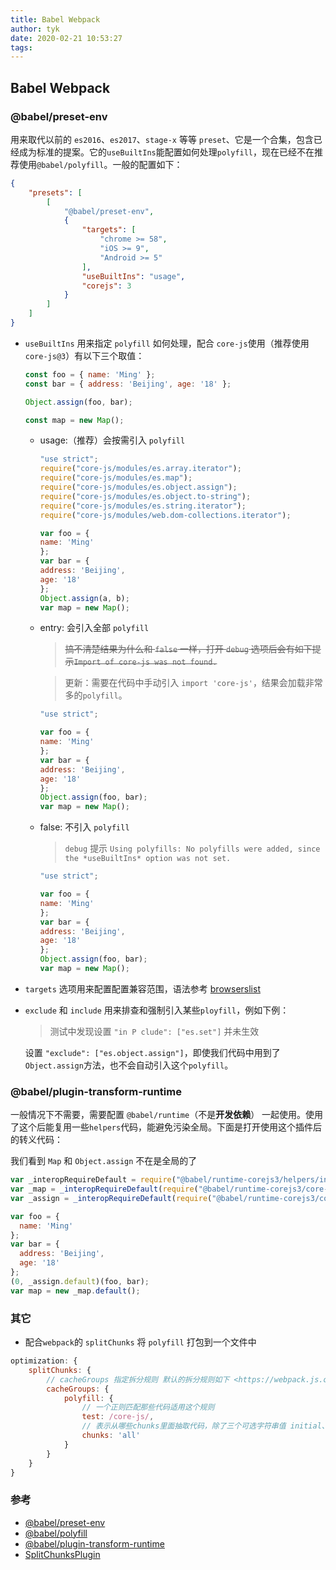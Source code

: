```yaml
---
title: Babel Webpack
author: tyk
date: 2020-02-21 10:53:27
tags:
---
```


##  Babel Webpack

### @babel/preset-env

用来取代以前的 `es2016`、`es2017`、`stage-x` 等等 `preset`、它是一个合集，包含已经成为标准的提案。它的`useBuiltIns`能配置如何处理`polyfill`，现在已经不在推荐使用`@babel/polyfill`。一般的配置如下：

``` json 
{
	"presets": [
		[
			"@babel/preset-env",
			{
				"targets": [
					"chrome >= 58",
					"iOS >= 9",
					"Android >= 5"
				],
				"useBuiltIns": "usage",
				"corejs": 3
			}
		]
	]
}
```

- `useBuiltIns` 用来指定 `polyfill` 如何处理，配合 `core-js`使用（推荐使用`core-js@3`）有以下三个取值：

	```js 
	const foo = { name: 'Ming' };
	const bar = { address: 'Beijing', age: '18' };

	Object.assign(foo, bar);

	const map = new Map();
	```

	- usage:（推荐）会按需引入 `polyfill`
	
		```js
		"use strict";
		require("core-js/modules/es.array.iterator");
		require("core-js/modules/es.map");
		require("core-js/modules/es.object.assign");
		require("core-js/modules/es.object.to-string");
		require("core-js/modules/es.string.iterator");
		require("core-js/modules/web.dom-collections.iterator");

		var foo = {
		name: 'Ming'
		};
		var bar = {
		address: 'Beijing',
		age: '18'
		};
		Object.assign(a, b);
		var map = new Map();
		```
	- entry: 会引入全部 `polyfill`

		> ~~搞不清楚结果为什么和 `false` 一样，打开 `debug` 选项后会有如下提示`Import of core-js was not found.`~~

		> 更新：需要在代码中手动引入 `import 'core-js'`，结果会加载非常多的`polyfill`。

		```js
		"use strict";

		var foo = {
		name: 'Ming'
		};
		var bar = {
		address: 'Beijing',
		age: '18'
		};
		Object.assign(foo, bar);
		var map = new Map();
		```
	- false: 不引入 `polyfill`

		> `debug` 提示 `Using polyfills: No polyfills were added, since the *useBuiltIns* option was not set.` 

		```js 
		"use strict";

		var foo = {
		name: 'Ming'
		};
		var bar = {
		address: 'Beijing',
		age: '18'
		};
		Object.assign(foo, bar);
		var map = new Map();
		```

- `targets` 选项用来配置配置兼容范围，语法参考 [browserslist](https://github.com/browserslist/browserslist)

- `exclude` 和 `include` 用来排查和强制引入某些`ployfill`，例如下例：

	> 测试中发现设置 `"in P clude": ["es.set"]` 并未生效 

	设置 `"exclude": ["es.object.assign"]`，即使我们代码中用到了`Object.assign`方法，也不会自动引入这个`polyfill`。


### @babel/plugin-transform-runtime

一般情况下不需要，需要配置 `@babel/runtime`（不是**开发依赖**） 一起使用。使用了这个后能复用一些`helpers`代码，能避免污染全局。下面是打开使用这个插件后的转义代码：

我们看到 `Map` 和 `Object.assign` 不在是全局的了
```js 
var _interopRequireDefault = require("@babel/runtime-corejs3/helpers/interopRequireDefault");
var _map = _interopRequireDefault(require("@babel/runtime-corejs3/core-js-stable/map"));
var _assign = _interopRequireDefault(require("@babel/runtime-corejs3/core-js-stable/object/assign"));

var foo = {
  name: 'Ming'
};
var bar = {
  address: 'Beijing',
  age: '18'
};
(0, _assign.default)(foo, bar);
var map = new _map.default();
```

### 其它 

- 配合`webpack`的 `splitChunks` 将 `polyfill` 打包到一个文件中

``` js 
optimization: {
	splitChunks: {
		// cacheGroups 指定拆分规则 默认的拆分规则如下 <https://webpack.js.org/plugins/split-chunks-plugin/#optimizationsplitchunks>
		cacheGroups: {
			polyfill: {
				// 一个正则匹配那些代码适用这个规则
				test: /core-js/, 
				// 表示从哪些chunks里面抽取代码，除了三个可选字符串值 initial、async、all 之外，还可以通过函数来过滤所需的 chunks
				chunks: 'all' 
			}
		}
	}
}
```

### 参考

- [@babel/preset-env](https://www.babeljs.cn/docs/babel-preset-env)
- [@babel/polyfill](https://www.babeljs.cn/docs/babel-polyfill)
- [@babel/plugin-transform-runtime](https://www.babeljs.cn/docs/babel-plugin-transform-runtime)
- [SplitChunksPlugin](https://webpack.js.org/plugins/split-chunks-plugin/#splitchunkschunks)